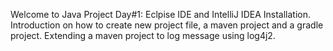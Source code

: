 Welcome to Java Project
Day#1: Eclpise IDE and IntelliJ IDEA Installation. Introduction on how to create new project file, a maven project and a gradle project. Extending a maven project to log message using log4j2.
